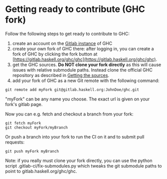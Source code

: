 # Getting ready to contribute (GHC fork)

Follow the following steps to get ready to contribute to GHC:

1. create an account on the [Gitlab instance](https://gitlab.haskell.org) of GHC
2. create your own fork of GHC there: after logging in, you can create a fork of GHC by clicking the fork button at [https://gitlab.haskell.org/ghc/ghc](https://gitlab.haskell.org/ghc/ghc).
3. get the GHC sources. **Do NOT clone your fork directly** as this will cause issues with relative submodule paths. Instead clone the official GHC repository as described in [Getting the sources](building/getting-the-sources).
4. add your fork of GHC as a new Git remote with the following command:

```
git remote add myFork git@gitlab.haskell.org:JohnDoe/ghc.git
```

"myFork" can be any name you choose. The exact url is given on your fork's gitlab page.

Now you can e.g. fetch and checkout a branch from your fork:

```
git fetch myFork
git checkout myFork/myBranch
```

Or push a branch into your fork to run the CI on it and to submit pull requests:
```
git push myFork myBranch
```

Note: if you really must clone your fork directly, you can use the python script .gitlab-ci/fix-submodules.py which tweaks the git submodule paths to point to gitlab.haskell.org/ghc/ghc.